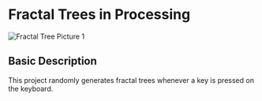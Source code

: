 # Fractal Trees in Processing

![Fractal Tree Picture 1](/Fractal-Tree.png)

## Basic Description

This project randomly generates fractal trees whenever a key is pressed on the keyboard.
